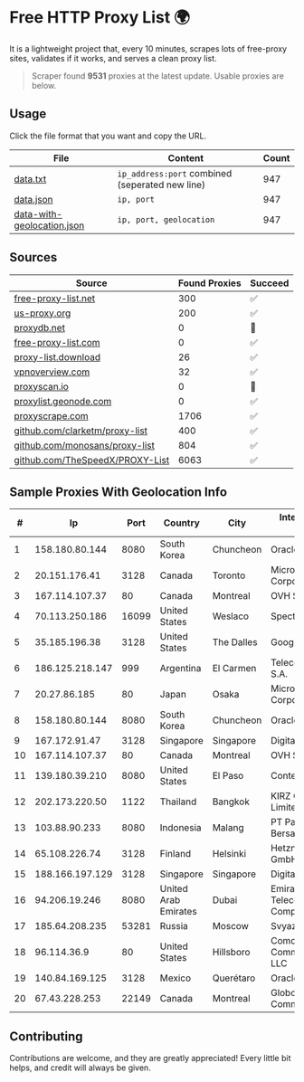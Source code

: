 
# Free HTTP Proxy List 🌍

It is a lightweight project that, every 10 minutes, scrapes lots of free-proxy sites, validates if it works, and serves a clean proxy list.


> Scraper found **9531** proxies at the latest update. Usable proxies are below.

## Usage

Click the file format that you want and copy the URL.


|File|Content|Count|
|----|-------|-----|
|[data.txt](https://raw.githubusercontent.com/themiralay/Proxy-List-World/master/data.txt)|`ip_address:port` combined (seperated new line)|947|
|[data.json](https://raw.githubusercontent.com/themiralay/Proxy-List-World/master/data.json)|`ip, port`|947|
|[data-with-geolocation.json](https://raw.githubusercontent.com/themiralay/Proxy-List-World/master/data-with-geolocation.json)|`ip, port, geolocation`|947|

## Sources

|Source|Found Proxies|Succeed|
|------|-------------|-------|
|[free-proxy-list.net](https://free-proxy-list.net)|300|✅|
|[us-proxy.org](https://www.us-proxy.org)|200|✅|
|[proxydb.net](http://proxydb.net)|0|🚫|
|[free-proxy-list.com](https://free-proxy-list.com/?page=&port=&type%5B%5D=http&type%5B%5D=https&up_time=0&search=Search)|0|✅|
|[proxy-list.download](https://www.proxy-list.download/HTTP)|26|✅|
|[vpnoverview.com](https://vpnoverview.com/privacy/anonymous-browsing/free-proxy-servers)|32|✅|
|[proxyscan.io](https://www.proxyscan.io)|0|🚫|
|[proxylist.geonode.com](https://proxylist.geonode.com/api/proxy-list?limit=300&page=1&sort_by=lastChecked&sort_type=desc&protocols=http,https)|0|✅|
|[proxyscrape.com](https://api.proxyscrape.com/v2/?request=displayproxies&protocol=http&timeout=10000&country=all&ssl=all&anonymity=all)|1706|✅|
|[github.com/clarketm/proxy-list](https://raw.githubusercontent.com/clarketm/proxy-list/master/proxy-list-raw.txt)|400|✅|
|[github.com/monosans/proxy-list](https://raw.githubusercontent.com/monosans/proxy-list/main/proxies/http.txt)|804|✅|
|[github.com/TheSpeedX/PROXY-List](https://raw.githubusercontent.com/TheSpeedX/PROXY-List/master/http.txt)|6063|✅|


## Sample Proxies With Geolocation Info

|#|Ip|Port|Country|City|Internet Service Provider|
|-|--|----|-------|----|-------------------------|
|1|158.180.80.144|8080|South Korea|Chuncheon|Oracle Corporation|
|2|20.151.176.41|3128|Canada|Toronto|Microsoft Corporation|
|3|167.114.107.37|80|Canada|Montreal|OVH SAS|
|4|70.113.250.186|16099|United States|Weslaco|Spectrum|
|5|35.185.196.38|3128|United States|The Dalles|Google LLC|
|6|186.125.218.147|999|Argentina|El Carmen|Telecom Argentina S.A.|
|7|20.27.86.185|80|Japan|Osaka|Microsoft Corporation|
|8|158.180.80.144|8080|South Korea|Chuncheon|Oracle Corporation|
|9|167.172.91.47|3128|Singapore|Singapore|DigitalOcean, LLC|
|10|167.114.107.37|80|Canada|Montreal|OVH SAS|
|11|139.180.39.210|8080|United States|El Paso|Conterra|
|12|202.173.220.50|1122|Thailand|Bangkok|KIRZ Company Limited|
|13|103.88.90.233|8080|Indonesia|Malang|PT Paket Switch Bersama|
|14|65.108.226.74|3128|Finland|Helsinki|Hetzner Online GmbH|
|15|188.166.197.129|3128|Singapore|Singapore|DigitalOcean, LLC|
|16|94.206.19.246|8080|United Arab Emirates|Dubai|Emirates Integrated Telecommunications Company PJSC|
|17|185.64.208.235|53281|Russia|Moscow|Svyazist LLC|
|18|96.114.36.9|80|United States|Hillsboro|Comcast Cable Communications, LLC|
|19|140.84.169.125|3128|Mexico|Querétaro|Oracle Corporation|
|20|67.43.228.253|22149|Canada|Montreal|GloboTech Communications|



## Contributing

Contributions are welcome, and they are greatly appreciated! Every
little bit helps, and credit will always be given.

